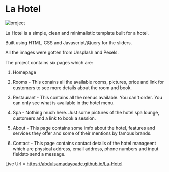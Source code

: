 # La Hotel
 
 <img src="images/screenshot.webp?v=1.1" alt="project">

La Hotel is a simple, clean and minimalistic template built for a hotel.

Built using HTML, CSS and Javascript/jQuery for the sliders.

All the images were gotten from Unsplash and Pexels.

The project contains six pages which are:

1. Homepage

2. Rooms - This conains all the available rooms, pictures, price and link for customers to see more details about the room and book.

3. Restaurant - This contains all the menus available. You can't order. You can only see what is available in the hotel menu.

4. Spa - Nothing much here. Just some pictures of the hotel spa lounge, customers and a link to book a session.

5. About - This page contains some imfo about the hotel, features and services they offer and some of their mentions by famous brands.

6. Contact - This page contains contact details of the hotel manageent which are physical address, email address, phone numbers and input fieldsto send a message.

Live Url = https://abdulsamadayoade.github.io/La-Hotel
